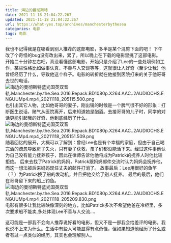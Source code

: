 ```yaml
---
title: 海边的曼彻斯特
date: 2021-11-18 21:04:22.267
updated: 2021-11-18 21:04:22.267
url: https://what-yes.top/archives/manchesterbythesea
categories: 电影
tags: 电影
---
```


  我也不记得我是在哪看到别人推荐的这部电影，多半是某个混剪下面的吧！
  下午改了个奇怪的bug没有改出来，累了，所以晚上在下载的电影里挑了这部电影。
  开始二十分钟左右吧，真没看懂这部电影，开始只是介绍了Lee的一些处境例如工作，某些性格比如做事认真、不善与人交谈等等，这就很让人好奇（至少让我）他曾经经历了什么，导致他这个样子。电影的转折就在他接到医院打来的关于他哥哥去世的电话，
![海边的曼彻斯特蓝光国英双音轨.Manchester.by.the.Sea.2016.Repack.BD1080p.X264.AAC..2AUDIOCHS.ENGUUMp4.mp4_20211118_205115.500.png](https://oss.what-yes.top/halo-blog/%E6%B5%B7%E8%BE%B9%E7%9A%84%E6%9B%BC%E5%BD%BB%E6%96%AF%E7%89%B9(%E8%93%9D%E5%85%89%E5%9B%BD%E8%8B%B1%E5%8F%8C%E9%9F%B3%E8%BD%A8).Manchester.by.the.Sea.2016.Repack.BD-1080p.X264.AAC..2AUDIOCHS.ENG-UUMp4.mp4_20211118_205115.500_1637240023400.png)也引出其它人物，比如他哥哥的妻子，刚出镜的时候是一个脾气很不好的形象：打断医生说话，赌气从医院离开，后来知道她是酗酒。去接哥哥的儿子时，同学的对话更能引起我的好奇，他到底经历了什么。![海边的曼彻斯特蓝光国英双音轨.Manchester.by.the.Sea.2016.Repack.BD1080p.X264.AAC..2AUDIOCHS.ENGUUMp4.mp4_20211118_205151.509.png](https://oss.what-yes.top/halo-blog/%E6%B5%B7%E8%BE%B9%E7%9A%84%E6%9B%BC%E5%BD%BB%E6%96%AF%E7%89%B9(%E8%93%9D%E5%85%89%E5%9B%BD%E8%8B%B1%E5%8F%8C%E9%9F%B3%E8%BD%A8).Manchester.by.the.Sea.2016.Repack.BD-1080p.X264.AAC..2AUDIOCHS.ENG-UUMp4.mp4_20211118_205151.509_1637240046623.png)
  随着回忆的展开，大概可以了解到：曾经Lee也是有个幸福的家庭，但由于自己喝完酒的疏忽导致房子失火，只有妻子获救，孩子们都没能活下来。经过这件事他认为自己没有能力抚养孩子，因此在律师告诉他他将成为Patrick的抚养人时他比较拒绝。
  后来去找了Patrick的妈妈，Patrick跟妈妈邮件交流时认为妈妈会抚养他，而这一想法被后来妈妈现任丈夫的邮件打消了。
  故事最后：Lee用很好的鱼竿（？）为Patrick换了船的发动机，并且把他交给了别人抚养。
  最后的最后，他们在哥哥留下来的船上钓鱼。![海边的曼彻斯特蓝光国英双音轨.Manchester.by.the.Sea.2016.Repack.BD1080p.X264.AAC..2AUDIOCHS.ENGUUMp4.mp4_20211118_205209.830.png](https://oss.what-yes.top/halo-blog/%E6%B5%B7%E8%BE%B9%E7%9A%84%E6%9B%BC%E5%BD%BB%E6%96%AF%E7%89%B9(%E8%93%9D%E5%85%89%E5%9B%BD%E8%8B%B1%E5%8F%8C%E9%9F%B3%E8%BD%A8).Manchester.by.the.Sea.2016.Repack.BD-1080p.X264.AAC..2AUDIOCHS.ENG-UUMp4.mp4_20211118_205209.830_1637240059824.png)
  电影有很多让我比较映像深刻的地方，比如Patrick多次不希望他爸在冷柜里，多次要求船不能卖,多处体现Lee不善与人交流....
  
  这可能是一部我不会向人推荐说好看的电影，但又不是一部我会给差评的电影，我也说不上来为什么。生活中有些人可能显得有点奇怪，但如果知道他经历了什么或者有过一点类似的经历，其实也会理解别人。
